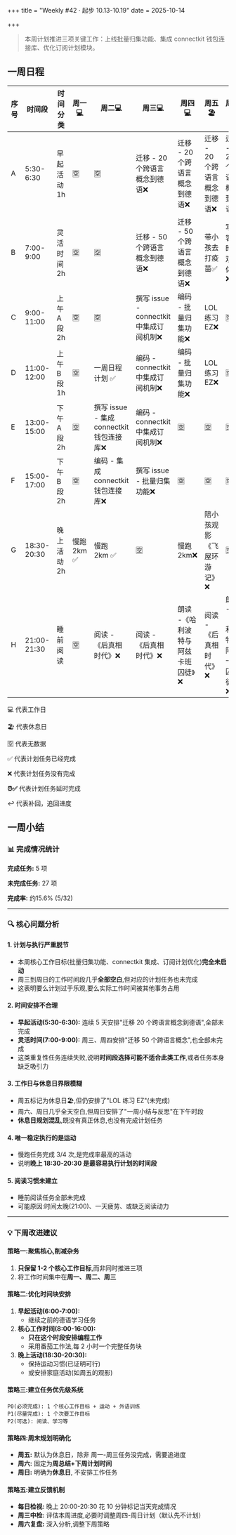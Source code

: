 +++
title = "Weekly #42 · 起步 10.13-10.19"
date = 2025-10-14

+++

> 本周计划推进三项关键工作：上线批量归集功能、集成 connectkit 钱包连接库、优化订阅计划模块。

## 一周日程

<div class="table-container">

| 序号 | 时间段      | 时间分类     | 周一💻      | 周二💻                                    | 周三💻                                   | 周四💻                             | 周五 🏖️                      | 周六💻                             | 周日💻                         |
| ---- | ----------- | ------------ | ----------- | ----------------------------------------- | ---------------------------------------- | ---------------------------------- | ------------------------------ | ---------------------------------- | ------------------------------ |
| A    | 5:30-6:30   | 早起活动 1h  | 🈳          | 🈳                                        | 迁移 - 20 个跨语言概念到德语❌           | 迁移 - 20 个跨语言概念到德语❌     | 迁移 - 20 个跨语言概念到德语❌ | 迁移 - 20 个跨语言概念到德语❌     | 迁移 - 20 个跨语言概念到德语❌ |
| B    | 7:00-9:00   | 灵活时间 2h  | 🈳          | 🈳                                        | 迁移 - 50 个跨语言概念到德语❌           | 迁移 - 50 个跨语言概念到德语❌     | 带小孩去打疫苗✅               | 写博客 - 昨日观影体验❌            | 🈳                             |
| C    | 9:00-11:00  | 上午 A 段 2h | 🈳          | 🈳                                        | 撰写 issue - connectkit 中集成订阅机制❌ | 编码 - 批量归集功能❌              | LOL 练习 EZ❌                  | 🈳                                 | 🈳                             |
| D    | 11:00-12:00 | 上午 B 段 1h | 🈳          | 一周日程计划 ✅                           | 编码 - connectkit 中集成订阅机制❌       | 编码 - 批量归集功能❌              | LOL 练习 EZ❌                  | 🈳                                 | 🈳                             |
| E    | 13:00-15:00 | 下午 A 段 2h | 🈳          | 撰写 issue - 集成 connectkit 钱包连接库❌ | 编码 - connectkit 中集成订阅机制❌       | 🈳                                 | 🈳                             | 🈳                                 | 🈳                             |
| F    | 15:00-17:00 | 下午 B 段 2h | 🈳          | 编码 - 集成 connectkit 钱包连接库❌       | 撰写 issue - 批量归集功能❌              | 🈳                                 | 🈳                             | 🈳                                 | 一周小结与反思❌               |
| G    | 18:30-20:30 | 晚上活动 2h  | 慢跑 2km ✅ | 慢跑 2km ✅                              | 🈳                                       | 慢跑 2km❌                         | 陪小孩观影《飞屋环游记》❌     | 🈳                                 | 慢跑 2km✅                     |
| H    | 21:00-21:30 | 睡前阅读     | 🈳          | 阅读 - 《后真相时代》❌                   | 阅读 - 《后真相时代》❌                  | 朗读 -《哈利波特与阿兹卡班囚徒》❌ | 阅读 - 《后真相时代》❌        | 朗读 -《哈利波特与阿兹卡班囚徒》❌ | 阅读 - 《后真相时代》❌        |

</div>

💻 代表工作日

🏖️ 代表休息日

🈳 代表无数据

✅ 代表计划任务已经完成

❌ 代表计划任务没有完成

**⏰✅**  代表计划任务延时完成

↩️ 代表补回，追回进度

## 一周小结

### 📊 完成情况统计

**完成任务:** 5 项

**未完成任务:** 27 项

**完成率:** 约15.6% (5/32)

---

### 🔍 核心问题分析

#### 1. **计划与执行严重脱节**

- 本周核心工作目标(批量归集功能、connectkit 集成、订阅计划优化)**完全未启动**
- 周三到周日的工作时间段几乎**全部空白**,但对应的计划任务也未完成
- 这表明要么计划过于乐观,要么实际工作时间被其他事务占用

#### 2. **时间安排不合理**

- **早起活动(5:30-6:30):** 连续 5 天安排"迁移 20 个跨语言概念到德语",全部未完成
- **灵活时间(7:00-9:00):** 周三、周四安排"迁移 50 个跨语言概念",也全部未完成
- 这类重复性任务连续失败,说明**时间段选择可能不适合此类工作**,或者任务本身缺乏吸引力

#### 3. **工作日与休息日界限模糊**

- 周五标记为休息日🏖️,但仍安排了"LOL 练习 EZ"(未完成)
- 周六、周日几乎全天空白,但周日安排了"一周小结与反思"在下午时段
- **休息日规划混乱**,既没有真正休息,也没有完成计划任务

#### 4. **唯一稳定执行的是运动**

- 慢跑任务完成 3/4 次,是完成率最高的活动
- 说明**晚上 18:30-20:30 是最容易执行计划的时间段**

#### 5. **阅读习惯未建立**

- 睡前阅读任务全部未完成
- 可能原因:时间太晚(21:00)、一天疲劳、或缺乏阅读动力

---

### 💡 下周改进建议

#### **策略一:聚焦核心,削减杂务**

1. **只保留 1-2 个核心工作目标**,而非同时推进三项
2. 将工作时间集中在**周一、周二、周三**

#### **策略二:优化时间块安排**

1. **早起活动(6:00-7:00):**
   - 继续之前的德语学习任务
2. **核心工作时间(8:00-16:00):**
   - **只在这个时段安排编程工作**
   - 采用番茄工作法,每 2 小时一个完整任务块
3. **晚上活动(18:30-20:30):**
   - 保持运动习惯(已证明可行)
   - 或安排家庭活动(如周五的观影)

#### **策略三:建立任务优先级系统**

```
P0(必须完成): 1 个核心工作目标 + 运动 + 外语训练
P1(尽量完成): 1 个次要工作目标
P2(可选): 阅读、学习等
```

#### **策略四:周末规划明确化**

- **周五:** 默认为休息日，除非 周一-周三任务没完成，需要追进度
- **周六:** 固定为**周总结+下周计划时间**
- **周日:** 明确为**休息日**, 不安排工作任务

#### **策略五:建立反馈机制**

- **每日检视:** 晚上 20:00-20:30  花 10 分钟标记当天完成情况
- **周三中检:** 评估本周进度,必要时调整周四-周日计划（默认先不计划）
- **周六复盘:** 深入分析,调整下周策略
